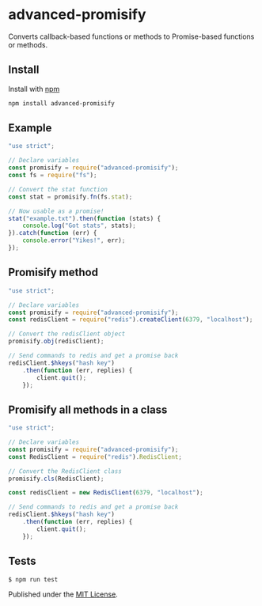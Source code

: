 # advanced-promisify

Converts callback-based functions or methods to Promise-based functions or methods.

## Install

Install with [npm](https://npmjs.org/package/advanced-promisify)

```bash
npm install advanced-promisify
```

## Example

```js
"use strict";

// Declare variables
const promisify = require("advanced-promisify");
const fs = require("fs");

// Convert the stat function
const stat = promisify.fn(fs.stat);

// Now usable as a promise!
stat("example.txt").then(function (stats) {
    console.log("Got stats", stats);
}).catch(function (err) {
    console.error("Yikes!", err);
});
```

## Promisify method
```js
"use strict";

// Declare variables
const promisify = require("advanced-promisify");
const redisClient = require("redis").createClient(6379, "localhost");

// Convert the redisClient object
promisify.obj(redisClient);

// Send commands to redis and get a promise back
redisClient.$hkeys("hash key")
    .then(function (err, replies) {
        client.quit();
    });
```

## Promisify all methods in a class
```js
"use strict";

// Declare variables
const promisify = require("advanced-promisify");
const RedisClient = require("redis").RedisClient;

// Convert the RedisClient class
promisify.cls(RedisClient);

const redisClient = new RedisClient(6379, "localhost");

// Send commands to redis and get a promise back
redisClient.$hkeys("hash key")
    .then(function (err, replies) {
        client.quit();
    });
```

## Tests
```bash
$ npm run test
```

Published under the [MIT License](http://opensource.org/licenses/MIT).